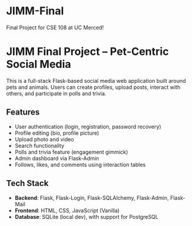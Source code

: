 # JIMM-Final
Final Project for CSE 108 at UC Merced! 
# JIMM Final Project – Pet-Centric Social Media

This is a full-stack Flask-based social media web application built around pets and animals. Users can create profiles, upload posts, interact with others, and participate in polls and trivia.

## Features

- User authentication (login, registration, password recovery)
- Profile editing (bio, profile picture)
- Upload photo and video
- Search functionality
- Polls and trivia feature (engagement gimmick)
- Admin dashboard via Flask-Admin
- Follows, likes, and comments using interaction tables

## Tech Stack

- **Backend**: Flask, Flask-Login, Flask-SQLAlchemy, Flask-Admin, Flask-Mail
- **Frontend**: HTML, CSS, JavaScript (Vanilla)
- **Database**: SQLite (local dev), with support for PostgreSQL

